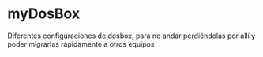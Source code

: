 # myDosBox

Diferentes configuraciones de dosbox, para no andar perdiéndolas por allí y poder migrarlas rápidamente a otros equipos

